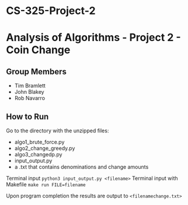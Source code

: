 # CS-325-Project-2
# Analysis of Algorithms - Project 2 - Coin Change
## Group Members

- Tim Bramlett
- John Blakey
- Rob Navarro

## How to Run

Go to the directory with the unzipped files:
- algo1_brute_force.py
- algo2_change_greedy.py
- algo3_changedp.py
- input_output.py
- a .txt that contains denominations and change amounts

Terminal input `python3 input_output.py <filename>`
Terminal input with Makefile `make run FILE=filename`

Upon program completion the results are output to `<filenamechange.txt>`
